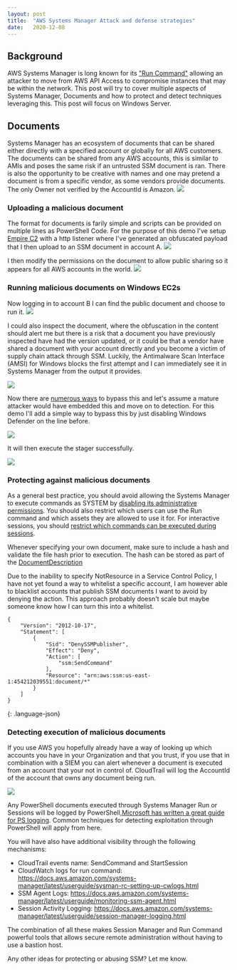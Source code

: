 ```yaml
---
layout: post
title:  "AWS Systems Manager Attack and defense strategies"
date:   2020-12-08
---
```

## Background
AWS Systems Manager is long known for its ["Run Command"](https://docs.aws.amazon.com/systems-manager/latest/userguide/execute-remote-commands.html) allowing an attacker to move from AWS API Access to compromise instances that may be within the network. This post will try to cover multiple aspects of Systems Manager, Documents and how to protect and detect techniques leveraging this. This post will focus on Windows Server.

## Documents
Systems Manager has an ecosystem of documents that can be shared either directly with a specified account or globally for all AWS customers. The documents can be shared from any AWS accounts, this is similar to AMIs and poses the same risk if an untrusted SSM document is ran. There is also the opportunity to be creative with names and one may pretend a document is from a specific vendor, as some vendors provide documents. The only Owner not verified by the AccountId is Amazon.
![](/image/ssmdocuments.png)

### Uploading a malicious document
The format for documents is farily simple and scripts can be provided on multiple lines as PowerShell Code. For the purpose of this demo I've setup [Empire C2](https://github.com/bc-security/empire) with a http listener where I've generated an obfuscated payload that I then upload to an SSM document in account A. 
![](/image/aws_ssm_document.png)

I then modify the permissions on the document to allow public sharing so it appears for all AWS accounts in the world.
![](/image/sharing.png)

### Running malicious documents on Windows EC2s
Now logging in to account B I can find the public document and choose to run it.
![](/image/doc.png)

I could also inspect the document, where the obfuscation in the content should alert me but there is a risk that a document you have previously inspected have had the version updated, or it could be that a vendor have shared a document with your account directly and you become a victim of supply chain attack through SSM. Luckily, the Antimalware Scan Interface (AMSI) for Windows blocks the first attempt and I can immediately see it in Systems Manager from the output it provides.

![](/image/ssmoutput.png)

Now there are [numerous ways](https://blog.f-secure.com/hunting-for-amsi-bypasses/) to bypass this and let's assume a mature attacker would have embedded this and move on to detection. For this demo I'll add a simple way to bypass this by just disabling Windows Defender on the line before. 

![](/image/ssm2.png)

It will then execute the stager successfully. 

![](/image/empire.png)

### Protecting against malicious documents
As a general best practice, you should avoid allowing the Systems Manager to execute commands as SYSTEM by [disabling its administrative permissions](https://docs.aws.amazon.com/systems-manager/latest/userguide/session-manager-getting-started-ssm-user-permissions.html). You should also restrict which users can use the Run command and which assets they are allowed to use it for. For interactive sessions, you should [restrict which commands can be executed during sessions](https://docs.aws.amazon.com/systems-manager/latest/userguide/session-manager-restrict-command-access.html).

Whenever specifying your own document, make sure to include a hash and validate the file hash prior to execution. The hash can be stored as part of the [DocumentDescription](https://docs.aws.amazon.com/systems-manager/latest/APIReference/API_DocumentDescription.html)

Due to the inability to specify NotResource in a Service Control Policy, I have not yet found a way to whitelist a specific account, I am however able to blacklist accounts that publish SSM documents I want to avoid by denying the action. This approach probably doesn't scale but maybe someone know how I can turn this into a whitelist. 
```
{
    "Version": "2012-10-17",
    "Statement": [
        {
            "Sid": "DenySSMPublisher",
            "Effect": "Deny",
            "Action": [
                "ssm:SendCommand"
            ],
            "Resource": "arn:aws:ssm:us-east-1:454212039551:document/*"
        }
    ]
}
```
{: .language-json}

### Detecting execution of malicious documents
If you use AWS you hopefully already have a way of looking up which accounts you have in your Organization and that you trust, if you use that in combination with a SIEM you can alert whenever a document is executed from an account that your not in control of. CloudTrail will log the AccountId of the account that owns any document being run. 

![](/image/ssmdocct.png)

Any PowerShell documents executed through Systems Manager Run or Sessions will be logged by PowerShell,[Microsoft has written a great guide for PS logging](https://devblogs.microsoft.com/powershell/powershell-the-blue-team/). Common techniques for detecting exploitation through PowerShell will apply from here. 

You will have also have additional visibility through the following mechanisms:
- CloudTrail events name: SendCommand and StartSession
- CloudWatch logs for run command: https://docs.aws.amazon.com/systems-manager/latest/userguide/sysman-rc-setting-up-cwlogs.html
- SSM Agent Logs: https://docs.aws.amazon.com/systems-manager/latest/userguide/monitoring-ssm-agent.html
- Session Activity Logging: https://docs.aws.amazon.com/systems-manager/latest/userguide/session-manager-logging.html

The combination of all these makes Session Manager and Run Command powerful tools that allows secure remote administration without having to use a bastion host.

Any other ideas for protecting or abusing SSM? Let me know. 